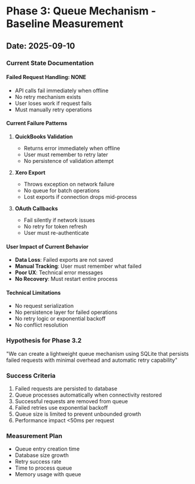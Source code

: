 # Phase 3: Queue Mechanism - Baseline Measurement

## Date: 2025-09-10

### Current State Documentation

#### Failed Request Handling: NONE
- API calls fail immediately when offline
- No retry mechanism exists
- User loses work if request fails
- Must manually retry operations

#### Current Failure Patterns

1. **QuickBooks Validation**
   - Returns error immediately when offline
   - User must remember to retry later
   - No persistence of validation attempt
   
2. **Xero Export**
   - Throws exception on network failure
   - No queue for batch operations
   - Lost exports if connection drops mid-process

3. **OAuth Callbacks**
   - Fail silently if network issues
   - No retry for token refresh
   - User must re-authenticate

#### User Impact of Current Behavior
- **Data Loss**: Failed exports are not saved
- **Manual Tracking**: User must remember what failed
- **Poor UX**: Technical error messages
- **No Recovery**: Must restart entire process

#### Technical Limitations
- No request serialization
- No persistence layer for failed operations
- No retry logic or exponential backoff
- No conflict resolution

### Hypothesis for Phase 3.2
"We can create a lightweight queue mechanism using SQLite that persists failed requests with minimal overhead and automatic retry capability"

### Success Criteria
1. Failed requests are persisted to database
2. Queue processes automatically when connectivity restored
3. Successful requests are removed from queue
4. Failed retries use exponential backoff
5. Queue size is limited to prevent unbounded growth
6. Performance impact <50ms per request

### Measurement Plan
- Queue entry creation time
- Database size growth
- Retry success rate
- Time to process queue
- Memory usage with queue